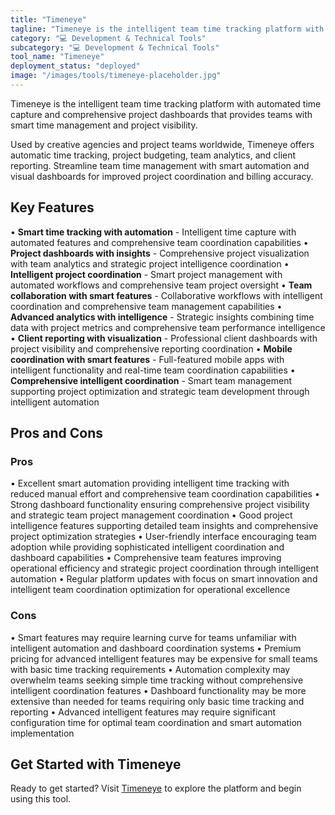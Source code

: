 ```yaml
---
title: "Timeneye"
tagline: "Timeneye is the intelligent team time tracking platform with automated time capture and comprehensive project dashboards that provides teams with smar..."
category: "💻 Development & Technical Tools"
subcategory: "💻 Development & Technical Tools"
tool_name: "Timeneye"
deployment_status: "deployed"
image: "/images/tools/timeneye-placeholder.jpg"
---
```

Timeneye is the intelligent team time tracking platform with automated time capture and comprehensive project dashboards that provides teams with smart time management and project visibility.

Used by creative agencies and project teams worldwide, Timeneye offers automatic time tracking, project budgeting, team analytics, and client reporting. Streamline team time management with smart automation and visual dashboards for improved project coordination and billing accuracy.

## Key Features

• **Smart time tracking with automation** - Intelligent time capture with automated features and comprehensive team coordination capabilities
• **Project dashboards with insights** - Comprehensive project visualization with team analytics and strategic project intelligence coordination
• **Intelligent project coordination** - Smart project management with automated workflows and comprehensive team project oversight
• **Team collaboration with smart features** - Collaborative workflows with intelligent coordination and comprehensive team management capabilities
• **Advanced analytics with intelligence** - Strategic insights combining time data with project metrics and comprehensive team performance intelligence
• **Client reporting with visualization** - Professional client dashboards with project visibility and comprehensive reporting coordination
• **Mobile coordination with smart features** - Full-featured mobile apps with intelligent functionality and real-time team coordination capabilities
• **Comprehensive intelligent coordination** - Smart team management supporting project optimization and strategic team development through intelligent automation

## Pros and Cons

### Pros
• Excellent smart automation providing intelligent time tracking with reduced manual effort and comprehensive team coordination capabilities
• Strong dashboard functionality ensuring comprehensive project visibility and strategic team project management coordination
• Good project intelligence features supporting detailed team insights and comprehensive project optimization strategies
• User-friendly interface encouraging team adoption while providing sophisticated intelligent coordination and dashboard capabilities
• Comprehensive team features improving operational efficiency and strategic project coordination through intelligent automation
• Regular platform updates with focus on smart innovation and intelligent team coordination optimization for operational excellence

### Cons
• Smart features may require learning curve for teams unfamiliar with intelligent automation and dashboard coordination systems
• Premium pricing for advanced intelligent features may be expensive for small teams with basic time tracking requirements
• Automation complexity may overwhelm teams seeking simple time tracking without comprehensive intelligent coordination features
• Dashboard functionality may be more extensive than needed for teams requiring only basic time tracking and reporting
• Advanced intelligent features may require significant configuration time for optimal team coordination and smart automation implementation
## Get Started with Timeneye

Ready to get started? Visit [Timeneye](https://timeneye.com) to explore the platform and begin using this tool.
